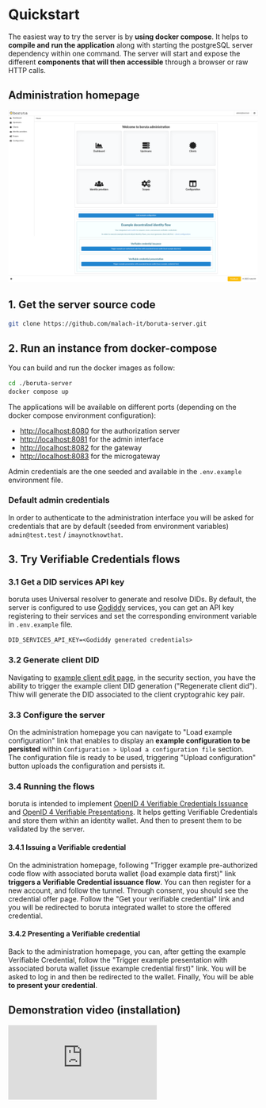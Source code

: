 # Quickstart

The easiest way to try the server is by __using docker compose__. It helps to __compile and run the application__ along with starting the postgreSQL server dependency within one command. The server will start and expose the different __components that will then accessible__ through a browser or raw HTTP calls.

## Administration homepage

![boruta administration homepage](/assets/images/boruta-home.png)

## 1. Get the server source code

```bash
git clone https://github.com/malach-it/boruta-server.git
```

## 2. Run an instance from docker-compose

You can build and run the docker images as follow:

```bash
cd ./boruta-server
docker compose up
```

The applications will be available on different ports (depending on the docker compose environment configuration):
- [http://localhost:8080](http://localhost:8080) for the authorization server
- [http://localhost:8081](http://localhost:8081) for the admin interface
- [http://localhost:8082](http://localhost:8082) for the gateway
- [http://localhost:8083](http://localhost:8083) for the microgateway

Admin credentials are the one seeded and available in the `.env.example` environment file.

### Default admin credentials

In order to authenticate to the administration interface you will be asked for credentials that are by default (seeded from environment variables) `admin@test.test` / `imaynotknowthat`.


## 3. Try Verifiable Credentials flows

### 3.1 Get a DID services API key

boruta uses Universal resolver to generate and resolve DIDs. By default, the server is configured to use [Godiddy](https://godiddy.com/) services, you can get an API key registering to their services and set the corresponding environment variable in `.env.example` file.

```env
DID_SERVICES_API_KEY=<Godiddy generated credentials>
```

### 3.2 Generate client DID

Navigating to [example client edit page](http://localhost:8081/clients/00000000-0000-0000-0000-000000000001/edit), in the security section, you have the ability to trigger the example client DID generation ("Regenerate client did"). Thiw will generate the DID associated to the client cryptograhic key pair.

### 3.3 Configure the server

On the administration homepage you can navigate to "Load example configuration" link that enables to display an __example configuration to be persisted__ within `Configuration > Upload a configuration file` section. The configuration file is ready to be used, triggering "Upload configuration" button uploads the configuration and persists it.

### 3.4 Running the flows

boruta is intended to implement [OpenID 4 Verifiable Credentials Issuance](https://openid.net/specs/openid-4-verifiable-credential-issuance-1_0.html) and [OpenID 4 Verifiable Presentations](https://openid.net/specs/openid-4-verifiable-presentations-1_0.html). It helps getting Verifiable Credentials and store them within an identity wallet. And then to present them to be validated by the server.

#### 3.4.1 Issuing a Verifiable credential

On the administration homepage, following "Trigger example pre-authorized code flow with associated boruta wallet (load example data first)" link __triggers a Verifiable Credential issuance flow__. You can then register for a new account, and follow the tunnel. Through consent, you should see the credential offer page. Follow the "Get your verifiable credential" link and you will be redirected to boruta integrated wallet to store the offered credential.

#### 3.4.2 Presenting a Verifiable credential

Back to the administration homepage, you can, after getting the example Verifiable Credential, follow the "Trigger example presentation with associated boruta wallet (issue example credential first)" link. You will be asked to log in and then be redirected to the wallet. Finally, You will be able __to present your credential__.

## Demonstration video (installation)

<iframe src="https://www.loom.com/embed/77006360fdac44bc9113fab9cf30aba5?sid=c690ab5f-97a3-48ce-9b5a-cc98ec3ddd32" frameborder="0" webkitallowfullscreen mozallowfullscreen allowfullscreen></iframe>
